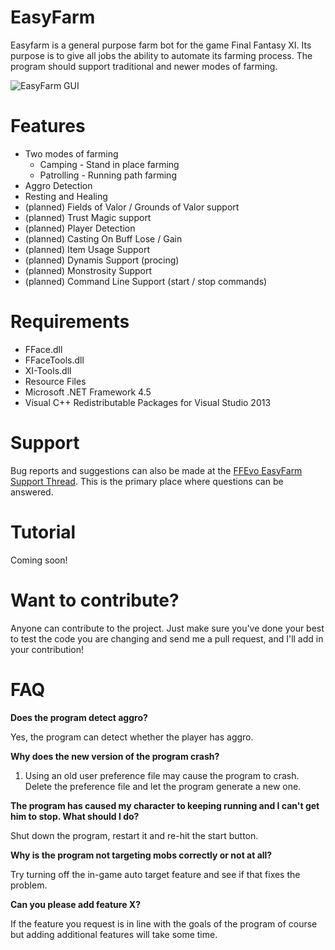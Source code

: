 # EasyFarm
Easyfarm is a general purpose farm bot for the game Final Fantasy XI. Its purpose is to give all jobs the ability to automate its farming process. The program should support traditional and newer modes of farming. 

![EasyFarm GUI](http://i.imgur.com/r7md4nv.png)

# Features
* Two modes of farming
  * Camping - Stand in place farming
  * Patrolling - Running path farming
* Aggro Detection
* Resting and Healing
* (planned) Fields of Valor / Grounds of Valor support
* (planned) Trust Magic support
* (planned) Player Detection
* (planned) Casting On Buff Lose / Gain
* (planned) Item Usage Support 
* (planned) Dynamis Support (procing)
* (planned) Monstrosity Support
* (planned) Command Line Support (start / stop commands)

# Requirements
* FFace.dll
* FFaceTools.dll
* XI-Tools.dll
* Resource Files
* Microsoft .NET Framework 4.5
* Visual C++ Redistributable Packages for Visual Studio 2013


# Support
Bug reports and suggestions can also be made at the [FFEvo EasyFarm Support Thread](http://www.ffevo.net/topic/3137-easyfarm/). This is the primary place where questions can be answered.

# Tutorial
Coming soon!

# Want to contribute?
Anyone can contribute to the project. Just make sure you've done your best to test the code you are changing and send me a pull request, and I'll add in your contribution!

# FAQ
**Does the program detect aggro?**

Yes, the program can detect whether the player has aggro.

**Why does the new version of the program crash?**

1. Using an old user preference file may cause the program to crash. Delete the preference file and let the program generate a new one. 

**The program has caused my character to keeping running and I can't get him to stop. What should I do?**

Shut down the program, restart it and re-hit the start button.

**Why is the program not targeting mobs correctly or not at all?**

Try turning off the in-game auto target feature and see if that fixes the problem. 

**Can you please add feature X?**

If the feature you request is in line with the goals of the program of course but adding additional features will take some time. 